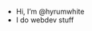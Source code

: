 - Hi, I’m @hyrumwhite
- I do webdev stuff

<!---
hyrumwhite/hyrumwhite is a ✨ special ✨ repository because its `README.md` (this file) appears on your GitHub profile.
You can click the Preview link to take a look at your changes.
--->
